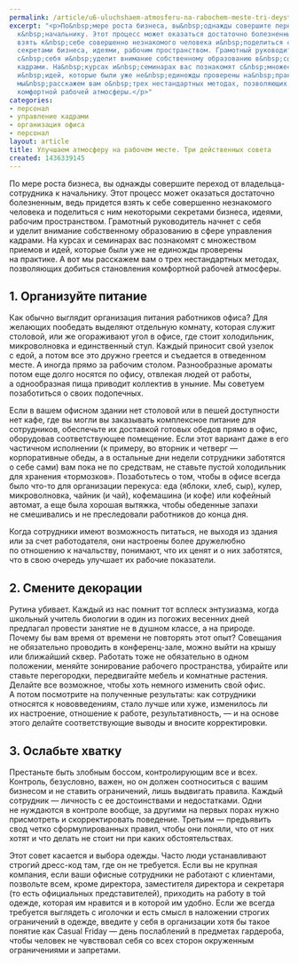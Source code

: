 ```yaml
---
permalink: /article/u6-uluchshaem-atmosferu-na-rabochem-meste-tri-deystvennyh-soveta
excerpt: "<p>По&nbsp;мере роста бизнеса, вы&nbsp;однажды совершите переход от&nbsp;владельца-сотрудника
  к&nbsp;начальнику. Этот процесс может оказаться достаточно болезненным, ведь придется
  взять к&nbsp;себе совершенно незнакомого человека и&nbsp;поделиться с&nbsp;ним некоторыми
  секретами бизнеса, идеями, рабочим пространством. Грамотный руководитель начнет
  с&nbsp;себя и&nbsp;уделит внимание собственному образованию в&nbsp;сфере управления
  кадрами. На&nbsp;курсах и&nbsp;семинарах вас познакомят с&nbsp;множеством приемов
  и&nbsp;идей, которые были уже не&nbsp;единожды проверены на&nbsp;практике. А&nbsp;вот
  мы&nbsp;расскажем вам о&nbsp;трех нестандартных методах, позволяющих добиться становления
  комфортной рабочей атмосферы.</p>"
categories:
- персонал
- управление кадрами
- организация офиса
- персонал
layout: article
title: Улучшаем атмосферу на рабочем месте. Три действенных совета
created: 1436339145
---
```

По мере роста бизнеса, вы однажды совершите переход от владельца-сотрудника к начальнику. Этот процесс может оказаться достаточно болезненным, ведь придется взять к себе совершенно незнакомого человека и поделиться с ним некоторыми секретами бизнеса, идеями, рабочим пространством. Грамотный руководитель начнет с себя и уделит внимание собственному образованию в сфере управления кадрами. На курсах и семинарах вас познакомят с множеством приемов и идей, которые были уже не единожды проверены на практике. А вот мы расскажем вам о трех нестандартных методах, позволяющих добиться становления комфортной рабочей атмосферы.

## 1. Организуйте питание ##

Как обычно выглядит организация питания работников офиса? Для желающих пообедать выделяют отдельную комнату, которая служит столовой, или же огораживают угол в офисе, где стоит холодильник, микроволновка и единственный стул. Каждый приносит свой узелок с едой, а потом все это дружно греется и съедается в отведенном месте. А иногда прямо за рабочим столом. Разнообразные ароматы потом еще долго носятся по офису, отвлекая людей от работы, а однообразная пища приводит коллектив в уныние. Мы советуем позаботиться о своих подопечных.

Если в вашем офисном здании нет столовой или в пешей доступности нет кафе, где вы могли вы заказывать комплексное питание для сотрудников, обеспечьте их доставкой готовых обедов прямо в офис, оборудовав соответствующее помещение. Если этот вариант даже в его частичном исполнении (к примеру, во вторник и четверг — корпоративные обеды, а в остальные дни недели сотрудники заботятся о себе сами) вам пока не по средствам, не ставьте пустой холодильник для хранения «тормозков». Позаботьтесь о том, чтобы в офисе всегда было что-то для организации перекуса: еда (яблоки, хлеб, сыр), кулер, микроволновка, чайник (и чай), кофемашина (и кофе) или кофейный автомат, а еще была хорошая вытяжка, чтобы обеденные запахи не смешивались и не преследовали работников до конца дня.

Когда сотрудники имеют возможность питаться, не выходя из здания или за счет работодателя, они настроены более дружелюбно по отношению к начальству, понимают, что их ценят и о них заботятся, что в свою очередь улучшает их рабочие показатели.

## 2. Смените декорации ##

Рутина убивает. Каждый из нас помнит тот всплеск энтузиазма, когда школьный учитель биологии в один из погожих весенних дней предлагал провести занятие не в душном классе, а на природе. Почему бы вам время от времени не повторять этот опыт? Совещания не обязательно проводить в конференц-зале, можно выйти на крышу или ближайший сквер. Работать тоже не обязательно в одном положении, меняйте зонирование рабочего пространства, убирайте или ставьте перегородки, передвигайте мебель и комнатные растения. Делайте все возможное, чтобы хоть немного изменить свой офис. А потом посмотрите на полученные результаты: как сотрудники относятся к нововведениям, стало лучше или хуже, изменилось ли их настроение, отношение к работе, результативность, — и на основе этого делайте соответствующие выводы и вносите корректировки.

## 3. Ослабьте хватку ##

Престаньте быть злобным боссом, контролирующим все и всех. Контроль, безусловно, важен, но он должен соотноситься с вашим бизнесом и не ставить ограничений, лишь выдвигать правила. Каждый сотрудник — личность с ее достоинствами и недостатками. Одни не нуждаются в контроле вообще, за другими на первых порах нужно присмотреть и скорректировать поведение. Третьим — предъявить свод четко сформулированных правил, чтобы они поняли, что от них хотят и что делать не стоит ни при каких обстоятельствах.

Этот совет касается и выбора одежды. Часто люди устанавливают строгий дресс-код там, где он не требуется. Если вы не крупная компания, если ваши офисные сотрудники не работают с клиентами, позвольте всем, кроме директора, заместителя директора и секретаря (то есть официальных представителей), приходить на работу в той одежде, которая им нравится и в которой им удобно. Если же всегда требуется выглядеть с иголочки и есть смысл в наложении строгих ограничений в одежде, введите у себя в организации хотя бы такое понятие как Casual Friday — день послаблений в предметах гардероба, чтобы человек не чувствовал себя со всех сторон окруженным ограничениями и запретами.

